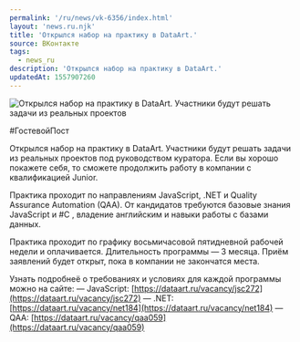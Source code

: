```yaml
---
permalink: '/ru/news/vk-6356/index.html'
layout: 'news.ru.njk'
title: 'Открылся набор на практику в DataArt.'
source: ВКонтакте
tags:
  - news_ru
description: 'Открылся набор на практику в DataArt.'
updatedAt: 1557907260
---
```

![Открылся набор на практику в DataArt. Участники будут решать задачи из реальных проектов](https://sun9-67.userapi.com/impf/c848628/v848628048/186ccb/yx8Z-q9-9Jk.jpg?size=1280x853&quality=96&proxy=1&sign=0d1372542bd0a058d139250c8733a68c&c_uniq_tag=MxFMBDMrx9x9H_QrZUMrA1sS_w0XGUcc_MXhX3AsSgo&type=album)

#ГостевойПост

Открылся набор на практику в DataArt. Участники будут решать задачи из реальных проектов под руководством куратора. Если вы хорошо покажете себя, то сможете продолжить работу в компании с квалификацией Junior.

Практика проходит по направлениям JavaScript, .NET и Quality Assurance Automation (QAA). От кандидатов требуются базовые знания JavaScript и #C , владение английским и навыки работы с базами данных.

Практика проходит по графику восьмичасовой пятидневной рабочей недели и оплачивается. Длительность программы — 3 месяца. Приём заявлений будет открыт, пока в компании не закончатся места.

Узнать подробнеё о требованиях и условиях для каждой программы можно на сайте:
— JavaScript: [https://dataart.ru/vacancy/jsc272](https://dataart.ru/vacancy/jsc272)
— .NET: [https://dataart.ru/vacancy/net184](https://dataart.ru/vacancy/net184)
— QAA: [https://dataart.ru/vacancy/qaa059](https://dataart.ru/vacancy/qaa059)
